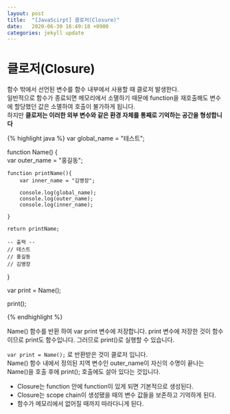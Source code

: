```yaml
---
layout: post
title:  "[JavaScirpt] 클로저(Closure)"
date:   2020-06-30 16:49:18 +0900
categories: jekyll update
---
```


# 클로저(Closure)


함수 밖에서 선언된 변수를 함수 내부에서 사용할 때 클로저 발생한다.     
일반적으로 함수가 종료되면 메모리에서 소멸하기 때문에 function을 재호출해도 변수에 할당했던 값은 소멸하여 호출이 불가하게 됩니다.    
하지만  **클로저는 이러한 외부 변수와 같은 환경 자체를 통째로 기억하는 공간을 형성합니다**  


{% highlight java %}
var global_name = "테스트";

function Name()
{  
    var outer_name = "홍길동";

    function printName(){
        var inner_name = "김병장";

        console.log(global_name);
        console.log(outer_name);
        console.log(inner_name);
        
    }

    return printName;

    -- 출력 -- 
    // 테스트
    // 홍길동
    // 김병장
}

var print = Name();

print();

{% endhighlight %}

Name() 함수를 반환 하여 var print 변수에 저장합니다. 
print 변수에 저장한 것이 함수이므로 print도 함수입니다. 
그러므로 print()로 실행할 수 있습니다.

`` var print = Name(); `` 로 반환받은 것이 클로저 입니다.   
Name() 함수 내에서 정의된 지역 변수인 outer_name이 자신의 수명이 끝나는 Name()을 호출 후에 print(); 호출에도 살아 있다는 것입니다.



- Closure는 function 안에 function이 있게 되면 기본적으로 생성된다.
- Closure는 scope chain이 생성됐을 때의 변수 값들을 보존하고 기억하게 된다.
- 함수가 메모리에서 없어질 때까지 따라다니게 된다.

